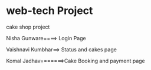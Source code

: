 # web-tech Project
cake shop project

Nisha Gunware====> Login Page


Vaishnavi Kumbhar==> Status and cakes page


Komal Jadhav=======>Cake Booking and payment page
